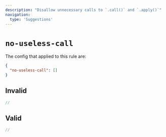 ```yaml
---
description: "Disallow unnecessary calls to `.call()` and `.apply()`"
navigation:
  type: 'Suggestions'
---
```


# `no-useless-call`

The config that applied to this rule are:

```json
{
  "no-useless-call": []
}
```

## Invalid

```js invalid
//
```

## Valid

```js valid
//
```
  